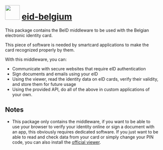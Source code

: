 ﻿# <img src="https://cdn.jsdelivr.net/gh/wget/chocolatey-package-eid-belgium@afba49f1a20f138506b6958ee36ea7cc21b4c268/icon.png" width="48" height="48"/> [eid-belgium](https://chocolatey.org/packages/eid-belgium)

This package contains the BeID middleware to be used with the Belgian electronic identity card.

This piece of software is needed by smartcard applications to make the card recognized properly by them.

With this middleware, you can:

* Communicate with secure websites that require eID authentication
* Sign documents and emails using your eID
* Using the viewer, read the identity data on eID cards, verify their validity, and store them for future usage
* Using the provided API, do all of the above in custom applications of your own.

## Notes

- This package only contains the middleware, if you want to be able to use your browser to verify your identity online or sign a document with an app, this obviously requires dedicated software. If you just want to be able to read and check data from your card or simply change your PIN code, you can also install the [official viewer](https://chocolatey.org/packages/eid-belgium-viewer).

